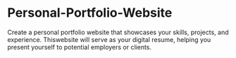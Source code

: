 # Personal-Portfolio-Website
 Create a personal portfolio website that showcases your skills, projects, and experience. Thiswebsite will serve as your digital resume, helping you present yourself to potential employers or clients.
